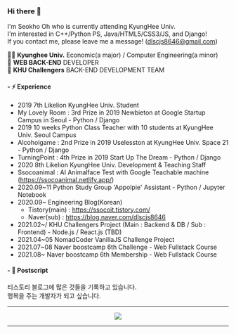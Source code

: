 ### Hi there 👋

<!--
**alittlekitten/alittlekitten** is a ✨ _special_ ✨ repository because its `README.md` (this file) appears on your GitHub profile.

Here are some ideas to get you started:

- 🔭 I’m currently working on ...
- 🌱 I’m currently learning ...
- 👯 I’m looking to collaborate on ...
- 🤔 I’m looking for help with ...
- 💬 Ask me about ...
- 📫 How to reach me: ...
- 😄 Pronouns: ...
- ⚡ Fun fact: ...
-->

I'm Seokho Oh who is currently attending KyungHee Univ.<br>
I'm interested in C++/Python PS, Java/HTML5/CSS3/JS, and Django!<br>
If you contact me, please leave me a message! (dlscjs8646@gmail.com)<br>

👨‍🎓 <b>Kyunghee Univ.</b> Economic(a major) / Computer Engineering(a minor)<br>
🌱 <b>WEB BACK-END</b> DEVELOPER<br>
📝 <b>KHU Challengers</b> BACK-END DEVELOPMENT TEAM<br>

#### - ⚡ Experience
- 2019 7th Likelion KyungHee Univ. Student
- My Lovely Room : 3rd Prize in 2019 Newbieton at Google Startup Campus in Seoul - Python / Django
- 2019 10 weeks Python Class Teacher with 10 students at KyungHee Univ. Seoul Campus
- Alcoholgame : 2nd Prize in 2019 Uselesston at KyungHee Univ. Space 21 - Python / Django
- TurningPoint : 4th Prize in 2019 Start Up The Dream - Python / Django
- 2020 8th Likelion KyungHee Univ. Development & Teaching Staff
- Ssocoanimal : AI Animalface Test with Google Teachable machine (https://ssocoanimal.netlify.app/)
- 2020.09~11 Python Study Group 'Appolpie' Assistant - Python / Jupyter Notebook
- 2020.09~ Engineering Blog(Korean)
  - Tistory(main) : https://ssocoit.tistory.com/
  - Naver(sub) : https://blog.naver.com/dlscjs8646
- 2021.02~/ KHU Challengers Project (Main : Backend & DB / Sub : Frontend) - Node.js / React.js (TBD)
- 2021.04~05 NomadCoder VanillaJS Challenge Project
- 2021.07~08 Naver boostcamp 6th Challenge - Web Fullstack Course
- 2021.08~ Naver boostcamp 6th Membership - Web Fullstack Course

#### - 🏹 Postscript
티스토리 블로그에 많은 것들을 기록하고 있습니다.<br>
행복을 주는 개발자가 되고 싶습니다.<br>


<hr />
<div align="center">
  <a href="https://hits.seeyoufarm.com"><img src="https://hits.seeyoufarm.com/api/count/incr/badge.svg?url=https%3A%2F%2Fgithub.com%2Falittlekitten&count_bg=%2353A27B&title_bg=%23555555&icon=&icon_color=%23E7E7E7&title=Hits&edge_flat=false"/></a>
</div>
<hr />
